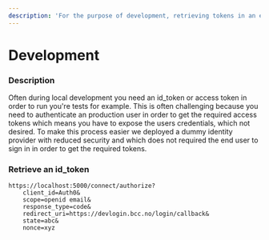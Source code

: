 ```yaml
---
description: 'For the purpose of development, retrieving tokens in an easy way'
---
```


# Development

### Description

Often during local development you need an id\_token or access token in order to run you're tests for example. This is often challenging because you need to authenticate an production user in order to get the required access tokens which means you have to expose the users credentials, which not desired. To make this process easier we deployed a dummy identity provider with reduced security and which does not required the end user to sign in in order to get the required tokens.

### Retrieve an id\_token

```text
https://localhost:5000/connect/authorize?
    client_id=Auth0&
    scope=openid email&
    response_type=code&
    redirect_uri=https://devlogin.bcc.no/login/callback&
    state=abc&
    nonce=xyz
```

